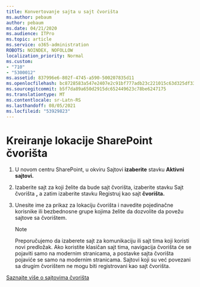 ```yaml
---
title: Konvertovanje sajta u sajt čvorišta
ms.author: pebaum
author: pebaum
ms.date: 04/21/2020
ms.audience: ITPro
ms.topic: article
ms.service: o365-administration
ROBOTS: NOINDEX, NOFOLLOW
localization_priority: Normal
ms.custom:
- "710"
- "5300012"
ms.assetid: 837996e6-802f-4745-a590-500207835d11
ms.openlocfilehash: bc8728583a547e2407e2c91bf777adb23c221015c63d325df33db6c691f98e71
ms.sourcegitcommit: b5f7da89a650d2915dc652449623c78be6247175
ms.translationtype: MT
ms.contentlocale: sr-Latn-RS
ms.lasthandoff: 08/05/2021
ms.locfileid: "53929823"
---
```

# <a name="create-a-sharepoint-hub-site"></a>Kreiranje lokacije SharePoint čvorišta

1. U novom centru SharePoint, u okviru Sajtovi **izaberite** stavku **Aktivni sajtovi.**

2. Izaberite sajt za koji želite da bude sajt čvorišta, izaberite stavku Sajt čvorišta **,** a zatim izaberite stavku Registruj kao sajt **čvorišta.**

3. Unesite ime za prikaz za lokaciju čvorišta i navedite pojedinačne korisnike ili bezbednosne grupe kojima želite da dozvolite da povežu sajtove sa čvorištem.

    > [!NOTE]
    >  Preporučujemo da izaberete sajt za komunikaciju ili sajt tima koji koristi novi predložak. Ako koristite klasičan sajt tima, navigacija čvorišta će se pojaviti samo na modernim stranicama, a postavke sajta čvorišta pojaviće se samo na modernim stranicama. Sajtovi koji su već povezani sa drugim čvorištem ne mogu biti registrovani kao sajt čvorišta.
  
[Saznajte više o sajtovima čvorišta](https://go.microsoft.com/fwlink/?linkid=869149)
  